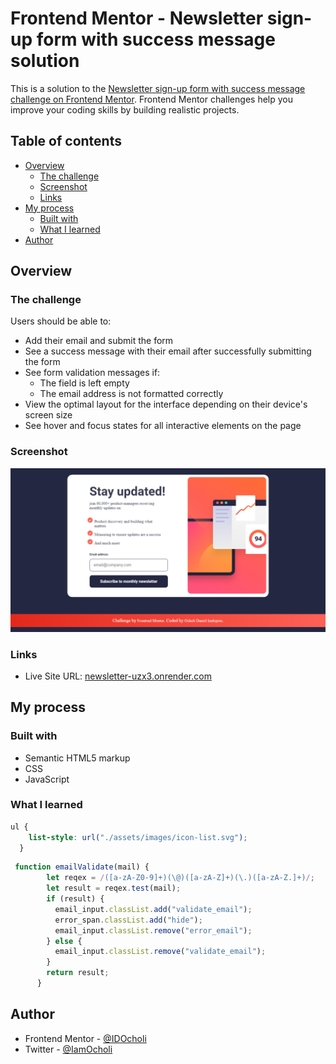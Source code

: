 # Frontend Mentor - Newsletter sign-up form with success message solution

This is a solution to the [Newsletter sign-up form with success message challenge on Frontend Mentor](https://www.frontendmentor.io/challenges/newsletter-signup-form-with-success-message-3FC1AZbNrv). Frontend Mentor challenges help you improve your coding skills by building realistic projects. 

## Table of contents

- [Overview](#overview)
  - [The challenge](#the-challenge)
  - [Screenshot](#screenshot)
  - [Links](#links)
- [My process](#my-process)
  - [Built with](#built-with)
  - [What I learned](#what-i-learned)
- [Author](#author)


## Overview

### The challenge

Users should be able to:

- Add their email and submit the form
- See a success message with their email after successfully submitting the form
- See form validation messages if:
  - The field is left empty
  - The email address is not formatted correctly
- View the optimal layout for the interface depending on their device's screen size
- See hover and focus states for all interactive elements on the page

### Screenshot

![](./screenshot.PNG)



### Links

- Live Site URL: [newsletter-uzx3.onrender.com](https://newsletter-uzx3.onrender.com)

## My process

### Built with

- Semantic HTML5 markup
- CSS 
- JavaScript



### What I learned


```css
ul {
    list-style: url("./assets/images/icon-list.svg");
  }
```
```js
 function emailValidate(mail) {
        let reqex = /([a-zA-Z0-9]+)(\@)([a-zA-Z]+)(\.)([a-zA-Z.]+)/;
        let result = reqex.test(mail);
        if (result) {
          email_input.classList.add("validate_email");
          error_span.classList.add("hide");
          email_input.classList.remove("error_email");
        } else {
          email_input.classList.remove("validate_email");
        }
        return result;
      }
```


## Author

- Frontend Mentor - [@IDOcholi](https://www.frontendmentor.io/profile/IDOcholi)
- Twitter - [@IamOcholi](https://www.twitter.com/IamOcholi)


